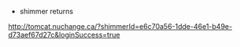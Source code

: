 * shimmer returns

http://tomcat.nuchange.ca/?shimmerId=e6c70a56-1dde-46e1-b49e-d73aef67d27c&loginSuccess=true
